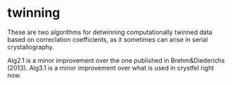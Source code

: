# twinning

These are two algorithms for detwinning computationally twinned data based on correclation coefficients, as it sometimes can arise in serial crystallography.

Alg2.1 is a minor improvement over the one published in Brehm&Diederichs (2013).
Alg3.1 is a minor improvement over what is used in crystfel right now.

